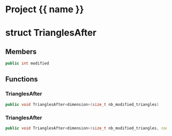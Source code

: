 <script setup>
import {useRoute} from 'vitepress'
const {path} = useRoute()
const tokens = path.split('/')
const words = tokens[2].split('-');
for (let i = 0; i < words.length; i++) {
    words[i] = words[i].charAt(0).toUpperCase() + words[i].slice(1);
    words[i] = words[i].replace('geode', 'Geode')
}
const name = words.join('-');
</script>
# Project {{ name }}

# struct TrianglesAfter


## Members

```cpp
public int modified

```



## Functions

### TrianglesAfter

```cpp
public void TrianglesAfter<dimension>(size_t nb_modified_triangles)
```


### TrianglesAfter

```cpp
public void TrianglesAfter<dimension>(size_t nb_modified_triangles, const Triangle<dimension> & base_triangle)
```




